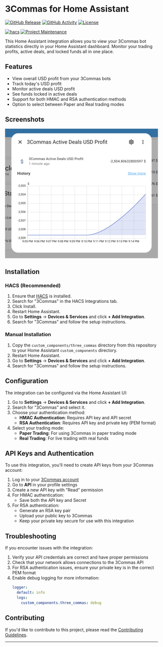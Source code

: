 # 3Commas for Home Assistant

[![GitHub Release][releases-shield]][releases]
[![GitHub Activity][commits-shield]][commits]
[![License][license-shield]](LICENSE)

[![hacs][hacsbadge]][hacs]
[![Project Maintenance][maintenance-shield]][user_profile]

This Home Assistant integration allows you to view your 3Commas bot statistics directly in your Home Assistant dashboard. Monitor your trading profits, active deals, and locked funds all in one place.

## Features

- View overall USD profit from your 3Commas bots
- Track today's USD profit
- Monitor active deals USD profit
- See funds locked in active deals
- Support for both HMAC and RSA authentication methods
- Option to select between Paper and Real trading modes

## Screenshots
![Example Dashboard](https://github.com/ryan-shirley/hacs-3commas/raw/main/images/dashboard.png)

## Installation

### HACS (Recommended)

1. Ensure that [HACS](https://hacs.xyz/) is installed.
2. Search for "3Commas" in the HACS Integrations tab.
3. Click Install.
4. Restart Home Assistant.
5. Go to **Settings** → **Devices & Services** and click **+ Add Integration**.
6. Search for "3Commas" and follow the setup instructions.

### Manual Installation

1. Copy the `custom_components/three_commas` directory from this repository to your Home Assistant `custom_components` directory.
2. Restart Home Assistant.
3. Go to **Settings** → **Devices & Services** and click **+ Add Integration**.
4. Search for "3Commas" and follow the setup instructions.

## Configuration

The integration can be configured via the Home Assistant UI:

1. Go to **Settings** → **Devices & Services** and click **+ Add Integration**.
2. Search for "3Commas" and select it.
3. Choose your authentication method:
   - **HMAC Authentication**: Requires API key and API secret
   - **RSA Authentication**: Requires API key and private key (PEM format)
4. Select your trading mode:
   - **Paper Trading**: For using 3Commas in paper trading mode
   - **Real Trading**: For live trading with real funds

## API Keys and Authentication

To use this integration, you'll need to create API keys from your 3Commas account:

1. Log in to your [3Commas account](https://3commas.io/)
2. Go to **API** in your profile settings
3. Create a new API key with "Read" permission
4. For HMAC authentication:
   - Save both the API key and Secret
5. For RSA authentication:
   - Generate an RSA key pair
   - Upload your public key to 3Commas
   - Keep your private key secure for use with this integration

## Troubleshooting

If you encounter issues with the integration:

1. Verify your API credentials are correct and have proper permissions
2. Check that your network allows connections to the 3Commas API
3. For RSA authentication issues, ensure your private key is in the correct PEM format
4. Enable debug logging for more information:
   ```yaml
   logger:
     default: info
     logs:
       custom_components.three_commas: debug
   ```

## Contributing

If you'd like to contribute to this project, please read the [Contributing Guidelines](CONTRIBUTING.md).

---

[commits-shield]: https://img.shields.io/github/commit-activity/y/ryan-shirley/hacs-3commas.svg
[commits]: https://github.com/ryan-shirley/hacs-3commas/commits/main
[hacs]: https://github.com/hacs/integration
[hacsbadge]: https://img.shields.io/badge/HACS-Default-orange.svg
[license-shield]: https://img.shields.io/github/license/ryan-shirley/hacs-3commas.svg
[maintenance-shield]: https://img.shields.io/badge/maintainer-%40ryan--shirley-blue.svg
[releases-shield]: https://img.shields.io/github/release/ryan-shirley/hacs-3commas.svg
[releases]: https://github.com/ryan-shirley/hacs-3commas/releases
[user_profile]: https://github.com/ryan-shirley
